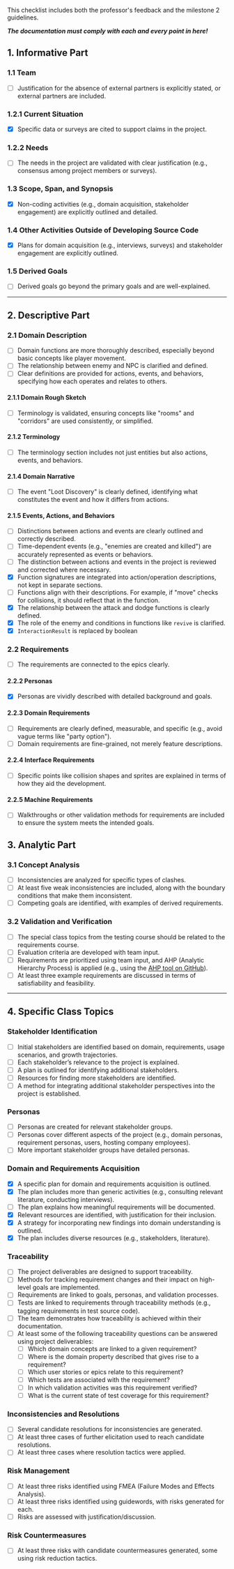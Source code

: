 
This checklist includes both the professor's feedback and the milestone 2 guidelines.  


***The documentation must comply with each and every point in here!***

## 1. Informative Part

### 1.1 Team
- [ ] Justification for the absence of external partners is explicitly stated, or external partners are included.

### 1.2.1 Current Situation
- [X] Specific data or surveys are cited to support claims in the project.

### 1.2.2 Needs
- [ ] The needs in the project are validated with clear justification (e.g., consensus among project members or surveys).

### 1.3 Scope, Span, and Synopsis
- [X] Non-coding activities (e.g., domain acquisition, stakeholder engagement) are explicitly outlined and detailed.

### 1.4 Other Activities Outside of Developing Source Code
- [X] Plans for domain acquisition (e.g., interviews, surveys) and stakeholder engagement are explicitly outlined.

### 1.5 Derived Goals
- [ ] Derived goals go beyond the primary goals and are well-explained.

---

## 2. Descriptive Part

### 2.1 Domain Description
- [ ] Domain functions are more thoroughly described, especially beyond basic concepts like player movement.
- [ ] The relationship between enemy and NPC is clarified and defined.
- [ ] Clear definitions are provided for actions, events, and behaviors, specifying how each operates and relates to others.

#### 2.1.1 Domain Rough Sketch
- [ ] Terminology is validated, ensuring concepts like "rooms" and "corridors" are used consistently, or simplified.

#### 2.1.2 Terminology
- [ ] The terminology section includes not just entities but also actions, events, and behaviors.

#### 2.1.4 Domain Narrative
- [ ] The event "Loot Discovery" is clearly defined, identifying what constitutes the event and how it differs from actions.

#### 2.1.5 Events, Actions, and Behaviors
- [ ] Distinctions between actions and events are clearly outlined and correctly described.
- [ ] Time-dependent events (e.g., "enemies are created and killed") are accurately represented as events or behaviors.
- [ ] The distinction between actions and events in the project is reviewed and corrected where necessary.
- [X] Function signatures are integrated into action/operation descriptions, not kept in separate sections.
- [ ] Functions align with their descriptions. For example, if "move" checks for collisions, it should reflect that in the function.
- [X] The relationship between the attack and dodge functions is clearly defined.
- [X] The role of the enemy and conditions in functions like `revive` is clarified.
- [X] `InteractionResult` is replaced by boolean

### 2.2 Requirements
- [ ] The requirements are connected to the epics clearly.

#### 2.2.2 Personas
- [X] Personas are vividly described with detailed background and goals.

#### 2.2.3 Domain Requirements
- [ ] Requirements are clearly defined, measurable, and specific (e.g., avoid vague terms like "party option").
- [ ] Domain requirements are fine-grained, not merely feature descriptions.

#### 2.2.4 Interface Requirements
- [ ] Specific points like collision shapes and sprites are explained in terms of how they aid the development.

#### 2.2.5 Machine Requirements
- [ ] Walkthroughs or other validation methods for requirements are included to ensure the system meets the intended goals.


## 3. Analytic Part

### 3.1 Concept Analysis
- [ ] Inconsistencies are analyzed for specific types of clashes.
- [ ] At least five weak inconsistencies are included, along with the boundary conditions that make them inconsistent.
- [ ] Competing goals are identified, with examples of derived requirements.

### 3.2 Validation and Verification
- [ ] The special class topics from the testing course should be related to the requirements course.
- [ ] Evaluation criteria are developed with team input.
- [ ] Requirements are prioritized using team input, and AHP (Analytic Hierarchy Process) is applied (e.g., using the [AHP tool on GitHub](https://github.com/gluc/ahp)).
- [ ] At least three example requirements are discussed in terms of satisfiability and feasibility.

---

## 4. Specific Class Topics

### Stakeholder Identification
- [ ] Initial stakeholders are identified based on domain, requirements, usage scenarios, and growth trajectories.
- [ ] Each stakeholder’s relevance to the project is explained.
- [ ] A plan is outlined for identifying additional stakeholders.
- [ ] Resources for finding more stakeholders are identified.
- [ ] A method for integrating additional stakeholder perspectives into the project is established.

### Personas
- [ ] Personas are created for relevant stakeholder groups.
- [ ] Personas cover different aspects of the project (e.g., domain personas, requirement personas, users, hosting company employees).
- [ ] More important stakeholder groups have detailed personas.

### Domain and Requirements Acquisition
- [X] A specific plan for domain and requirements acquisition is outlined.
- [X] The plan includes more than generic activities (e.g., consulting relevant literature, conducting interviews).
- [ ] The plan explains how meaningful requirements will be documented.
- [X] Relevant resources are identified, with justification for their inclusion.
- [X] A strategy for incorporating new findings into domain understanding is outlined.
- [X] The plan includes diverse resources (e.g., stakeholders, literature).

### Traceability
- [ ] The project deliverables are designed to support traceability.
- [ ] Methods for tracking requirement changes and their impact on high-level goals are implemented.
- [ ] Requirements are linked to goals, personas, and validation processes.
- [ ] Tests are linked to requirements through traceability methods (e.g., tagging requirements in test source code).
- [ ] The team demonstrates how traceability is achieved within their documentation.
- [ ] At least some of the following traceability questions can be answered using project deliverables:
  - [ ] Which domain concepts are linked to a given requirement?
  - [ ] Where is the domain property described that gives rise to a requirement?
  - [ ] Which user stories or epics relate to this requirement?
  - [ ] Which tests are associated with the requirement?
  - [ ] In which validation activities was this requirement verified?
  - [ ] What is the current state of test coverage for this requirement?

### Inconsistencies and Resolutions
- [ ] Several candidate resolutions for inconsistencies are generated.
- [ ] At least three cases of further elicitation used to reach candidate resolutions.
- [ ] At least three cases where resolution tactics were applied.

### Risk Management
- [ ] At least three risks identified using FMEA (Failure Modes and Effects Analysis).
- [ ] At least three risks identified using guidewords, with risks generated for each.
- [ ] Risks are assessed with justification/discussion.

### Risk Countermeasures
- [ ] At least three risks with candidate countermeasures generated, some using risk reduction tactics.